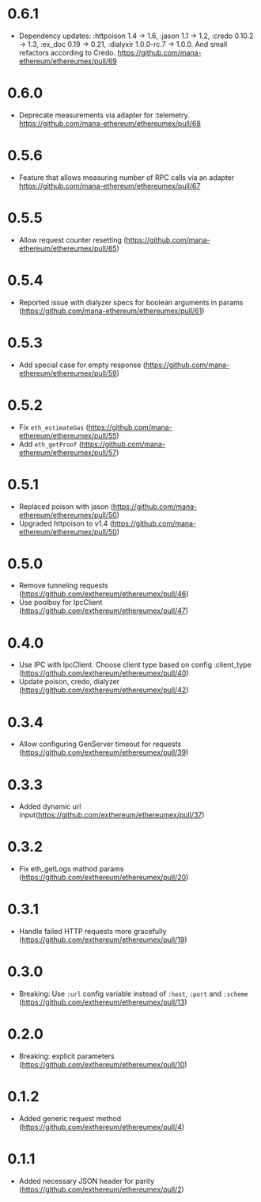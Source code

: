 # 0.6.1
* Dependency updates: :httpoison 1.4 -> 1.6, :jason 1.1 -> 1.2, :credo 0.10.2 -> 1.3, :ex_doc 0.19 -> 0.21, :dialyxir 1.0.0-rc.7 -> 1.0.0. And small refactors according to Credo. https://github.com/mana-ethereum/ethereumex/pull/69

# 0.6.0
* Deprecate measurements via adapter for :telemetry. https://github.com/mana-ethereum/ethereumex/pull/68

# 0.5.6
* Feature that allows measuring number of RPC calls via an adapter https://github.com/mana-ethereum/ethereumex/pull/67

# 0.5.5
* Allow request counter resetting (https://github.com/mana-ethereum/ethereumex/pull/65)

# 0.5.4
* Reported issue with dialyzer specs for boolean arguments in params (https://github.com/mana-ethereum/ethereumex/pull/61)

# 0.5.3
* Add special case for empty response (https://github.com/mana-ethereum/ethereumex/pull/59)

# 0.5.2
* Fix `eth_estimateGas` (https://github.com/mana-ethereum/ethereumex/pull/55)
* Add `eth_getProof` (https://github.com/mana-ethereum/ethereumex/pull/57)

# 0.5.1
* Replaced poison with jason (https://github.com/mana-ethereum/ethereumex/pull/50)
* Upgraded httpoison to v1.4 (https://github.com/mana-ethereum/ethereumex/pull/50)

# 0.5.0
* Remove tunneling requests (https://github.com/exthereum/ethereumex/pull/46)
* Use poolboy for IpcClient (https://github.com/exthereum/ethereumex/pull/47)

# 0.4.0
* Use IPC with IpcClient. Choose client type based on config :client_type (https://github.com/exthereum/ethereumex/pull/40)
* Update poison, credo, dialyzer (https://github.com/exthereum/ethereumex/pull/42)

# 0.3.4
* Allow configuring GenServer timeout for requests (https://github.com/exthereum/ethereumex/pull/39)

# 0.3.3
* Added dynamic url input(https://github.com/exthereum/ethereumex/pull/37)

# 0.3.2
* Fix eth_getLogs mathod params (https://github.com/exthereum/ethereumex/pull/20)

# 0.3.1
* Handle failed HTTP requests more gracefully (https://github.com/exthereum/ethereumex/pull/19)

# 0.3.0
* Breaking: Use `:url` config variable instead of `:host`, `:port` and `:scheme` (https://github.com/exthereum/ethereumex/pull/13)

# 0.2.0
* Breaking: explicit parameters (https://github.com/exthereum/ethereumex/pull/10)

# 0.1.2
* Added generic request method (https://github.com/exthereum/ethereumex/pull/4)

# 0.1.1
* Added necessary JSON header for parity (https://github.com/exthereum/ethereumex/pull/2)
